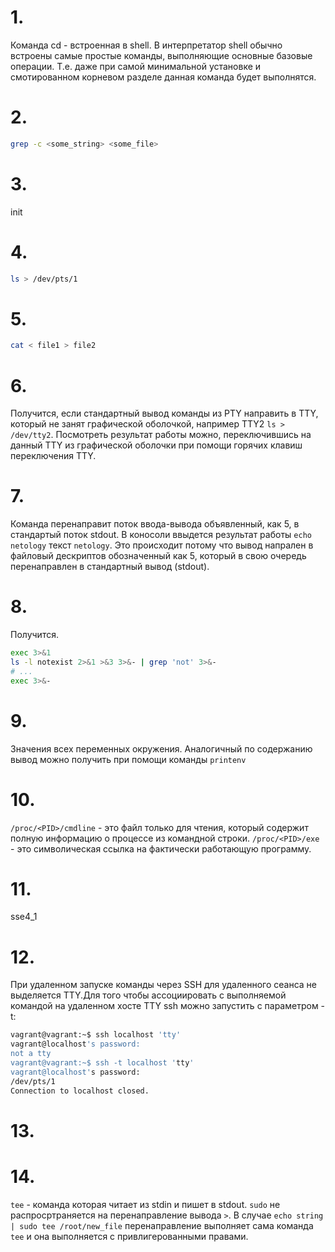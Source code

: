# 1.

Команда cd - встроенная в shell. В интерпретатор shell обычно встроены самые простые команды, выполняющие  основные базовые операции. Т.е. даже при самой минимальной установке и смотированном корневом разделе данная команда будет выполнятся.

# 2.

```bash
grep -c <some_string> <some_file>
```

# 3.

init

# 4.

```bash
ls > /dev/pts/1
```

# 5.

```bash
cat < file1 > file2
```

# 6.

Получится, если стандартный вывод команды из PTY направить в TTY, который не занят графической оболочкой, например TTY2 ```ls > /dev/tty2```.
Посмотреть результат работы можно, переключившись на данный TTY из графической оболочки при помощи горячих клавиш переключения TTY.

# 7.
 
Команда перенаправит  поток ввода-вывода объявленный, как 5,  в стандартый поток stdout. 
В коносоли ввыдется результат работы ```echo netology``` текст ```netology```. Это происходит потому что вывод напрален в файловый дескриптов обозначенный как 5, который в свою очередь перенаправлен в стандартный вывод (stdout).

# 8.

Получится.
```bash
exec 3>&1
ls -l notexist 2>&1 >&3 3>&- | grep 'not' 3>&-
# ...
exec 3>&-
```

# 9.

Значения всех переменных окружения. Аналогичный по содержанию вывод можно получить при помощи команды ```printenv```


# 10.

```/proc/<PID>/cmdline``` - это файл только для чтения, который содержит полную информацию о процессе из командной строки.
```/proc/<PID>/exe``` - это символическая ссылка на фактически работающую программу.

# 11.

sse4_1

# 12.

При удаленном запуске команды через SSH для удаленного сеанса не выделяется TTY.Для того чтобы ассоциировать с выполняемой командой на удаленном хосте TTY ssh  можно запустить с параметром -t:
```bash
vagrant@vagrant:~$ ssh localhost 'tty'
vagrant@localhost's password: 
not a tty
vagrant@vagrant:~$ ssh -t localhost 'tty'
vagrant@localhost's password: 
/dev/pts/1
Connection to localhost closed.
```

# 13.

# 14.

```tee``` - команда которая читает из stdin и пишет в stdout. ```sudo``` не распросртраняется на перенаправление вывода ```>```. 
В случае ```echo string | sudo tee /root/new_file``` перенаправление выполняет сама команда ```tee``` и она выполняется с привлигерованными правами.

